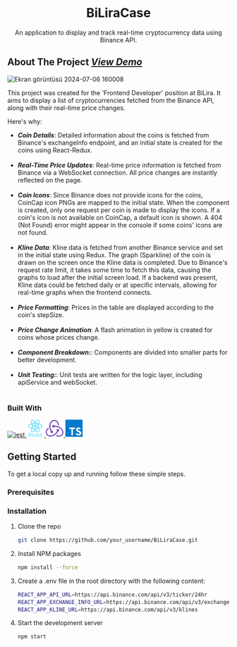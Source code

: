 <h1 align="center">BiLiraCase</h1>
  <p align="center">
    An application to display and track real-time cryptocurrency data using Binance API.
    <br />
  </p>


<!-- ABOUT THE PROJECT -->
## About The Project <a href="https://spectacular-entremet-f6c0ed.netlify.app">***View Demo***</a>
![Ekran görüntüsü 2024-07-06 160008](https://github.com/kutaymalik/biliracase/assets/56682209/d05491a5-96eb-4715-9caf-100cbc7f2367)

This project was created for the 'Frontend Developer' position at BiLira. It aims to display a list of cryptocurrencies fetched from the Binance API, along with their real-time price changes.

Here's why:
* ***Coin Details***: Detailed information about the coins is fetched from Binance's exchangeInfo endpoint, and an initial state is created for the coins using React-Redux.
  <br/><br />
* ***Real-Time Price Updates***: Real-time price information is fetched from Binance via a WebSocket connection. All price changes are instantly reflected on the page.
  <br/><br />
* ***Coin Icons***: Since Binance does not provide icons for the coins, CoinCap icon PNGs are mapped to the initial state. When the component is created, only one request per coin is made to display the icons. If a coin's icon is not available on CoinCap, a default icon is shown. A 404 (Not Found) error might appear in the console if some coins' icons are not found.
  <br/><br />
* ***Kline Data***: Kline data is fetched from another Binance service and set in the initial state using Redux. The graph (Sparkline) of the coin is drawn on the screen once the Kline data is completed. Due to Binance's request rate limit, it takes some time to fetch this data, causing the graphs to load after the initial screen load. If a backend was present, Kline data could be fetched daily or at specific intervals, allowing for real-time graphs when the frontend connects.
  <br/><br />
* ***Price Formatting***: Prices in the table are displayed according to the coin's stepSize.
  <br/><br />
* ***Price Change Animation***: A flash animation in yellow is created for coins whose prices change.
  <br/><br />
* ***Component Breakdown:***: Components are divided into smaller parts for better development.
  <br/><br />
* ***Unit Testing:***: Unit tests are written for the logic layer, including apiService and webSocket.
  <br/><br />
### Built With

<p align="left"> <a href="https://jestjs.io" target="_blank" rel="noreferrer"> <img src="https://www.vectorlogo.zone/logos/jestjsio/jestjsio-icon.svg" alt="jest" width="40" height="40"/> </a> <a href="https://reactjs.org/" target="_blank" rel="noreferrer"> <img src="https://raw.githubusercontent.com/devicons/devicon/master/icons/react/react-original-wordmark.svg" alt="react" width="40" height="40"/> </a> <a href="https://redux.js.org" target="_blank" rel="noreferrer"> <img src="https://raw.githubusercontent.com/devicons/devicon/master/icons/redux/redux-original.svg" alt="redux" width="40" height="40"/> </a> <a href="https://www.typescriptlang.org/" target="_blank" rel="noreferrer"> <img src="https://raw.githubusercontent.com/devicons/devicon/master/icons/typescript/typescript-original.svg" alt="typescript" width="40" height="40"/> </a> </p>

<!-- GETTING STARTED -->
## Getting Started

To get a local copy up and running follow these simple steps.

### Prerequisites

  ### Installation

1. Clone the repo
   ```sh
   git clone https://github.com/your_username/BiLiraCase.git


2. Install NPM packages
   ```sh
   npm install --force

3. Create a .env file in the root directory with the following content:
   ```sh
   REACT_APP_API_URL=https://api.binance.com/api/v3/ticker/24hr
   REACT_APP_EXCHANGE_INFO_URL=https://api.binance.com/api/v3/exchangeInfo
   REACT_APP_KLINE_URL=https://api.binance.com/api/v3/klines
   
4. Start the development server
   ```sh
   npm start


